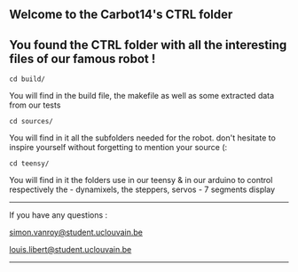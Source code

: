 Welcome to the Carbot14's CTRL folder
----------------------------
You found the CTRL folder with all the interesting files of our famous robot !
-----------------------------

	cd build/
You will find in the build file, the makefile as well as some extracted data from our tests


	cd sources/

You will find in it all the subfolders needed for the robot. don't hesitate to inspire yourself without forgetting to mention your source (:

	cd teensy/
You will find in it the folders use in our teensy & in our arduino to control respectively the 
	- dynamixels, the steppers, servos 
	- 7 segments display 


-----------------------------
If you have any questions :

simon.vanroy@student.uclouvain.be

louis.libert@student.uclouvain.be

-----------------------------

